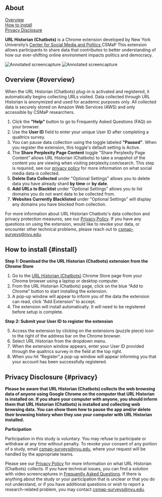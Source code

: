 ## About

[Overview](#overview)<br>
[How to install](#install)<br>
[Privacy Disclosure](#privacy)<br>


**URL Historian (Chatbots)** is a Chrome extension developed by New York University’s <a href="https://csmapnyu.org/">Center for Social Media and Politics </a> CSMaP This extension allows participants to share data that contributes to better understanding of how our ever-shifting online environment impacts politics and democracy.

![Annotated screencapture](images/URL_Historian_Labeled_Home.png) 
![Annotated screencapture](images/URL_Historian_Labeled_Settings.png)


## Overview {#overview}
When the URL Historian (Chatbots) plug-in is activated and registered, it automatically begins collecting URLs visited. Data collected through URL Historian is anonymized and used for academic purposes only. All collected data is securely stored on Amazon Web Services (AWS) and only accessible by CSMaP researchers. 
1. Click the **"Help"** button to go to Frequently Asked Questions (FAQ) on your browser.
2. Use the **User ID** field to enter your unique User ID after completing a qualtrics survey.
3. You can pause data collection using the toggle labeled **"Paused"**. When you register the extension, this toggle's default setting is Active.
4. The **Share Perplexity Page Content** toggle "Share Perplexity Page Content" allows URL Historian (Chatbots) to take a snapshot of the content you are viewing when visiting perplexity.com/search. This step is required, see our <a href="https://www.csmapsurveys.org/csmap_privacy_policy.html">privacy policy</a> for more information on what social media data is collected.
5. **Delete Data Collected** under "Optional Settings" allows you to delete data you have already shard  **by time** or **by date**.
6. **Add URLs to Blacklist** under "Optional Settings" allows you to list domains you do not want data to be collected from. 
7. **Websites Currently Blacklisted** under "Optional Settings" will display any domains you have blocked from collection.

For more information about URL Historian Chatbots's data collection and privacy protection measures, see our <a href="https://www.csmapsurveys.org/csmap_privacy_policy.html">Privacy Policy</a>. If you have any questions on using the extension, would like to revoke your data, or encounter other technical problems, please reach out to <a href="mailto:csmap@nyu.edu">csmap-surveys@nyu.edu</a>.

	
## How to install {#install}

**Step 1: Download the the URL Historian (Chatbots) extension from the Chrome Store**

1. Go to the <a href="https://chrome.google.com/webstore/detail/url-historian-chatbots/imdfbahhoamgbblienjdoeafphlngdim/related?hl=en">URL Historian (Chatbots)</a> Chrome Store page from your Chrome browser using a laptop or desktop computer.
2. From the URL Historian (Chatbots) page, click on the blue “Add to Chrome” button to start installing the extension.
3. A pop-up window will appear to inform you of the data the extension can read, click “Add Extension” to accept.
4. The extension will install automatically. It will need to be registered before setup is complete. 

**Step 2: Submit your User ID to register the extension**

5. Access the extension by clicking on the extensions (puzzle piece) icon to the right of the address bar on the Chrome browser. 
6. Select URL Historian from the dropdown menu.
7. When the extension window appears, enter your User ID provided through the qualtrics survey in the field at the top right. 
8. When you hit “Register",a pop-up window will appear informing you that your account has been successfully registered.

## Privacy Disclosure {#privacy}
**Please be aware that URL Historian (Chatbots) collects the web browsing data of anyone using Google Chrome on the computer that URL Historian is installed on. If you share your computer with anyone, you should inform them that URL Historian (Chatbots) is installed and collecting web browsing data. You can show them how to pause the app and/or delete their browsing history when they use your computer with URL Historian installed.**

**Participation**

Participation in this study is voluntary. You may refuse to participate or withdraw at any time without penalty. To revoke your consent of any portion of a study, email <a href="mailto:csmap-surveys@nyu.edu">csmap-surveys@nyu.edu</a>, where your request will be handled by the appropriate teams. 

Please see our <a href="https://www.csmapsurveys.org/csmap_privacy_policy.html">Privacy Policy</a> for more information on what URL Historian (Chatbots) collects. If you have technical issues, you can find a solution with video screencaptures in <a href="https://www.csmapsurveys.org/url_historian_chatbots_help.html">Frequently Asked Questions</a>. If there is anything about the study or your participation that is unclear or that you do not understand, or if you have additional questions or wish to report a research-related problem, you may contact <a href="mailto:csmap-surveys@nyu.edu">csmap-surveys@nyu.edu</a>.
